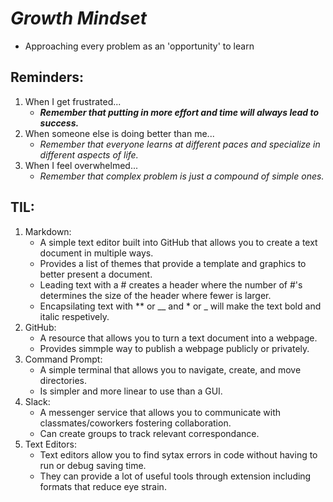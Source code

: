 # ***Growth Mindset*** 
- Approaching every problem as an 'opportunity' to learn

## Reminders:
1. When I get frustrated...
   - ***Remember that putting in more effort and time will always lead to success.***
2. When someone else is doing better than me...
   - *Remember that everyone learns at different paces and specialize in different aspects of life.*
3. When I feel overwhelmed...
   - _Remember that complex problem is just a compound of simple ones._
   
## TIL:
1. Markdown:
   - A simple text editor built into GitHub that allows you to create a text document in multiple ways.
   - Provides a list of themes that provide a template and graphics to better present a document.
   - Leading text with a # creates a header where the number of #'s determines the size of the header where fewer is larger.
   - Encapsilating text with ** or __ and * or _ will make the text bold and italic respetively.
2. GitHub:
   - A resource that allows you to turn a text document into a webpage.
   - Provides  simmple way to publish a webpage publicly or privately.
3. Command Prompt:
   - A simple terminal that allows you to navigate, create, and move directories.
   - Is simpler and more linear to use than a GUI.
4. Slack:
   - A messenger service that allows you to communicate with classmates/coworkers fostering collaboration.
   - Can create groups to track relevant correspondance.
5. Text Editors:
   - Text editors allow you to find sytax errors in code without having to run or debug saving time.
   - They can provide a lot of useful tools through extension including formats that reduce eye strain.
